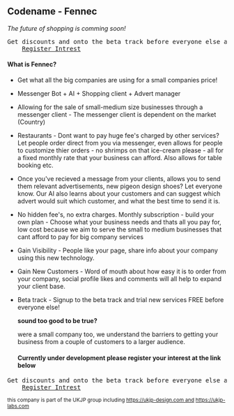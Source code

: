 ## Codename - Fennec

*The future of shopping is comming soon!*

<pre>Get discounts and onto the beta track before everyone else at the link below
    <a href="reg.ukjp-labs.com">Register Intrest</a>
</pre>

#### What is Fennec?

- Get what all the big companies are using for a small companies price!

- Messenger Bot + AI + Shopping client + Advert manager

- Allowing for the sale of small-medium size businesses through a messenger client - The messenger client is dependent on the market (Country)

- Restaurants - Dont want to pay huge fee's charged by other services? Let people order direct from you via messenger, even allows for people to customize thier orders - no shrimps on that ice-cream please - all for a fixed monthly rate that your business can afford. Also allows for table booking etc.

- Once you've recieved a message from your clients, allows you to send them relevant advertisements, new pigeon design shoes? Let everyone know. Our AI also learns about your customers and can suggest which advert would suit which customer, and what the best time to send it is.

- No hidden fee's, no extra charges. Monthly subscription - build your own plan - Choose what your business needs and thats all you pay for, low cost because we aim to serve the small to medium businesses that cant afford to pay for big company services

- Gain Visibility - People like your page, share info about your company using this new technology.

- Gain New Customers - Word of mouth about how easy it is to order from your company, social profile likes and comments will all help to expand your client base.

- Beta track - Signup to the beta track and trial new services FREE before everyone else!

  <b>sound too good to be true?</b>

  were a small company too, we understand the barriers to getting your business from a couple of customers to a larger audience.



  #### Currently under development please register your interest at the link below

<pre>Get discounts and onto the beta track before everyone else at the link below
    <a href="reg.ukjp-labs.com">Register Intrest</a>
</pre>





  <sub>this company is part of the UKJP group including https://ukjp-design.com and https://ukjp-labs.com</sub>


